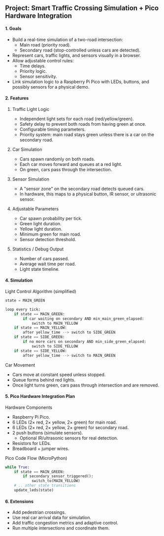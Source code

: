 
## Project: Smart Traffic Crossing Simulation + Pico Hardware Integration

#### 1. Goals

- Build a real-time simulation of a two-road intersection:
    - Main road (priority road).
    - Secondary road (stop-controlled unless cars are detected).
- Represent cars, traffic lights, and sensors visually in a browser.
- Allow adjustable control rules:
    - Time delays.
    - Priority logic.
    - Sensor sensitivity.
- Link simulation logic to a Raspberry Pi Pico with LEDs, buttons, and possibly sensors for a physical demo.

#### 2. Features

1. Traffic Light Logic
    - Independent light sets for each road (red/yellow/green).
    - Safety delay to prevent both roads from having green at once.
    - Configurable timing parameters.
    - Priority system: main road stays green unless there is a car on the secondary road.

2. Car Simulation
    - Cars spawn randomly on both roads.
    - Each car moves forward and queues at a red light.
    - On green, cars pass through the intersection.

3. Sensor Simulation
    - A "sensor zone" on the secondary road detects queued cars.
    - In hardware, this maps to a physical button, IR sensor, or ultrasonic sensor.

4. Adjustable Parameters
    - Car spawn probability per tick.
    - Green light duration.
    - Yellow light duration.
    - Minimum green for main road.
    - Sensor detection threshold.

5. Statistics / Debug Output
    - Number of cars passed.
    - Average wait time per road.
    - Light state timeline.

#### 4. Simulation

Light Control Algorithm (simplified)

```python
state = MAIN_GREEN

loop every tick:
    if state == MAIN_GREEN:
        if car waiting on secondary AND min_main_green_elapsed:
            switch to MAIN_YELLOW
    if state == MAIN_YELLOW:
        after yellow_time --> switch to SIDE_GREEN
    if state == SIDE_GREEN:
        if no more cars on secondary AND min_side_green_elapsed:
            switch to SIDE_YELLOW
    if state == SIDE_YELLOW:
        after yellow_time --> switch to MAIN_GREEN
```

Car Movement
- Cars move at constant speed unless stopped.
- Queue forms behind red lights.
- Once light turns green, cars pass through intersection and are removed.


#### 5. Pico Hardware Integration Plan

Hardware Components
- Raspberry Pi Pico.
- 6 LEDs (2× red, 2× yellow, 2× green) for main road.
- 6 LEDs (2× red, 2× yellow, 2× green) for secondary road.
- 2 push buttons (simulate sensors).
    - Optional IR/ultrasonic sensors for real detection.
- Resistors for LEDs.
- Breadboard + jumper wires.

Pico Code Flow (MicroPython)
```python
while True:
    if state == MAIN_GREEN:
        if secondary_sensor_triggered():
            switch_to(MAIN_YELLOW)
    # .. other state transitions
    update_leds(state)
```

#### 6. Extensions

- Add pedestrian crossings.
- Use real car arrival data for simulation.
- Add traffic congestion metrics and adaptive control.
- Run multiple intersections and coordinate them.


